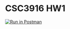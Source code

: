 # CSC3916 HW1

[![Run in Postman](https://run.pstmn.io/button.svg)](https://app.getpostman.com/run-collection/0c6690afef19e32a733f#?env%5BAssignment_1%5D=W3sia2V5IjoiZWNob19ib2R5IiwidmFsdWUiOiJIZWxsbyBXb3JsZCEiLCJlbmFibGVkIjp0cnVlfV0=)
